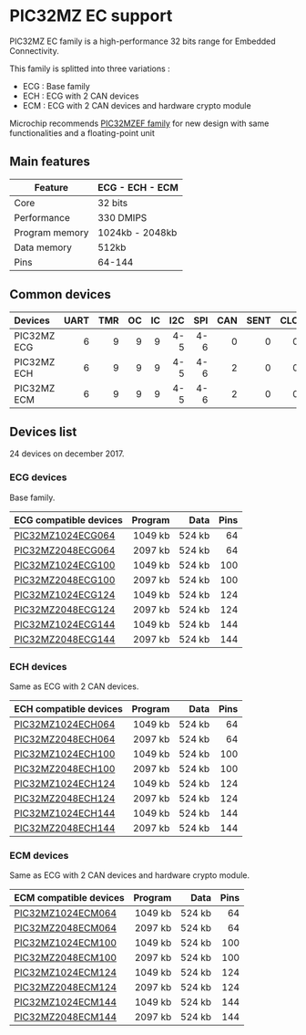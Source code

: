 # PIC32MZ EC support

PIC32MZ EC family is a high-performance 32 bits range for Embedded Connectivity.

This family is splitted into three variations :

* ECG : Base family
* ECH : ECG with 2 CAN devices
* ECM : ECG with 2 CAN devices and hardware crypto module

Microchip recommends [PIC32MZEF family](../pic32mzef/README.md) for new design with
same functionalities and a floating-point unit

## Main features

|Feature|ECG - ECH - ECM|
|-------|------|
|Core|32 bits|
|Performance|330 DMIPS|
|Program memory|1024kb - 2048kb|
|Data memory|512kb|
|Pins|64-144|

## Common devices

|Devices     |UART|TMR |OC  |IC  |I2C |SPI |CAN |SENT|CLC |QEI |PWM |MCCP|SCCP|
|:-----------|---:|---:|---:|---:|---:|---:|---:|---:|---:|---:|---:|---:|---:|
|PIC32MZ ECG |   6|   9|   9|   9| 4-5| 4-6|   0|   0|   0|   0|   0|   0|   0|
|PIC32MZ ECH |   6|   9|   9|   9| 4-5| 4-6|   2|   0|   0|   0|   0|   0|   0|
|PIC32MZ ECM |   6|   9|   9|   9| 4-5| 4-6|   2|   0|   0|   0|   0|   0|   0|

## Devices list

24 devices on december 2017.

### ECG devices

Base family.

|ECG compatible devices|Program|Data|Pins|
|---------|--:|--:|--:|
|[PIC32MZ1024ECG064](http://microchip.com/wwwproducts/en/PIC32MZ1024ECG064)|1049 kb| 524 kb| 64|
|[PIC32MZ2048ECG064](http://microchip.com/wwwproducts/en/PIC32MZ2048ECG064)|2097 kb| 524 kb| 64|
|[PIC32MZ1024ECG100](http://microchip.com/wwwproducts/en/PIC32MZ1024ECG100)|1049 kb| 524 kb|100|
|[PIC32MZ2048ECG100](http://microchip.com/wwwproducts/en/PIC32MZ2048ECG100)|2097 kb| 524 kb|100|
|[PIC32MZ1024ECG124](http://microchip.com/wwwproducts/en/PIC32MZ1024ECG124)|1049 kb| 524 kb|124|
|[PIC32MZ2048ECG124](http://microchip.com/wwwproducts/en/PIC32MZ2048ECG124)|2097 kb| 524 kb|124|
|[PIC32MZ1024ECG144](http://microchip.com/wwwproducts/en/PIC32MZ1024ECG144)|1049 kb| 524 kb|144|
|[PIC32MZ2048ECG144](http://microchip.com/wwwproducts/en/PIC32MZ2048ECG144)|2097 kb| 524 kb|144|

### ECH devices

Same as ECG with 2 CAN devices.

|ECH compatible devices|Program|Data|Pins|
|---------|--:|--:|--:|
|[PIC32MZ1024ECH064](http://microchip.com/wwwproducts/en/PIC32MZ1024ECH064)|1049 kb| 524 kb| 64|
|[PIC32MZ2048ECH064](http://microchip.com/wwwproducts/en/PIC32MZ2048ECH064)|2097 kb| 524 kb| 64|
|[PIC32MZ1024ECH100](http://microchip.com/wwwproducts/en/PIC32MZ1024ECH100)|1049 kb| 524 kb|100|
|[PIC32MZ2048ECH100](http://microchip.com/wwwproducts/en/PIC32MZ2048ECH100)|2097 kb| 524 kb|100|
|[PIC32MZ1024ECH124](http://microchip.com/wwwproducts/en/PIC32MZ1024ECH124)|1049 kb| 524 kb|124|
|[PIC32MZ2048ECH124](http://microchip.com/wwwproducts/en/PIC32MZ2048ECH124)|2097 kb| 524 kb|124|
|[PIC32MZ1024ECH144](http://microchip.com/wwwproducts/en/PIC32MZ1024ECH144)|1049 kb| 524 kb|144|
|[PIC32MZ2048ECH144](http://microchip.com/wwwproducts/en/PIC32MZ2048ECH144)|2097 kb| 524 kb|144|

### ECM devices

Same as ECG with 2 CAN devices and hardware crypto module.

|ECM compatible devices|Program|Data|Pins|
|---------|--:|--:|--:|
|[PIC32MZ1024ECM064](http://microchip.com/wwwproducts/en/PIC32MZ1024ECM064)|1049 kb| 524 kb| 64|
|[PIC32MZ2048ECM064](http://microchip.com/wwwproducts/en/PIC32MZ2048ECM064)|2097 kb| 524 kb| 64|
|[PIC32MZ1024ECM100](http://microchip.com/wwwproducts/en/PIC32MZ1024ECM100)|1049 kb| 524 kb|100|
|[PIC32MZ2048ECM100](http://microchip.com/wwwproducts/en/PIC32MZ2048ECM100)|2097 kb| 524 kb|100|
|[PIC32MZ1024ECM124](http://microchip.com/wwwproducts/en/PIC32MZ1024ECM124)|1049 kb| 524 kb|124|
|[PIC32MZ2048ECM124](http://microchip.com/wwwproducts/en/PIC32MZ2048ECM124)|2097 kb| 524 kb|124|
|[PIC32MZ1024ECM144](http://microchip.com/wwwproducts/en/PIC32MZ1024ECM144)|1049 kb| 524 kb|144|
|[PIC32MZ2048ECM144](http://microchip.com/wwwproducts/en/PIC32MZ2048ECM144)|2097 kb| 524 kb|144|
